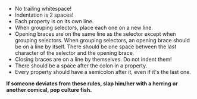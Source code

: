 * No trailing whitespace!
* Indentation is 2 spaces!
* Each property is on its own line.
* When grouping selectors, place each one on a new line.
* Opening braces are on the same line as the selector except when grouping selectors. When grouping selectors, an opening brace should be on a line by itself. There should be one space between the last character of the selector and the opening brace.
* Closing braces are on a line by themselves. Do not indent them!
* There should be a space after the colon in a property.
* Every property should have a semicolon after it, even if it's the last one.

__If someone deviates from these rules, slap him/her with a herring or another comical, pop culture fish.__
